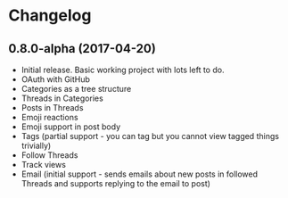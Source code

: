 # Changelog

## 0.8.0-alpha (2017-04-20)

- Initial release. Basic working project with lots left to do.
- OAuth with GitHub
- Categories as a tree structure
- Threads in Categories
- Posts in Threads
- Emoji reactions
- Emoji support in post body
- Tags (partial support - you can tag but you cannot view tagged things
  trivially)
- Follow Threads
- Track views
- Email (initial support - sends emails about new posts in followed Threads and
  supports replying to the email to post)
